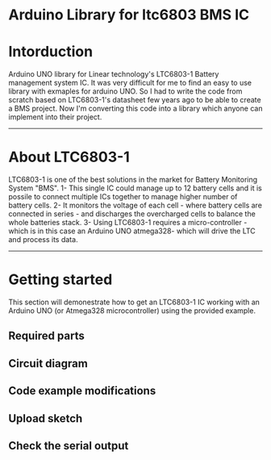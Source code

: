 # Arduino Library for ltc6803 BMS IC

# Intorduction
Arduino UNO library for Linear technology's LTC6803-1 Battery management system IC. It was very difficult for me to find an easy to use library with exmaples for arduino UNO. So I had to write the code from scratch based on LTC6803-1's datasheet few years ago to be able to create a BMS project. Now I'm converting this code into a library which anyone can implement into their project. 

---

# About LTC6803-1
LTC6803-1 is one of the best solutions in the market for Battery Monitoring System "BMS". 
1- This single IC could manage up to 12 battery cells and it is possile to connect multiple ICs together to manage higher number of battery cells. 
2- It monitors the voltage of each cell - where battery cells are connected in series - and discharges the overcharged cells to balance the whole batteries stack. 
3- Using LTC6803-1 requires a micro-controller -which is in this case an Arduino UNO atmega328- which will drive the LTC and process its data.

---

# Getting started
This section will demonestrate how to get an LTC6803-1 IC working with an Arduino UNO (or Atmega328 microcontroller) using the provided example. 
## Required parts
## Circuit diagram
## Code example modifications
## Upload sketch
## Check the serial output

